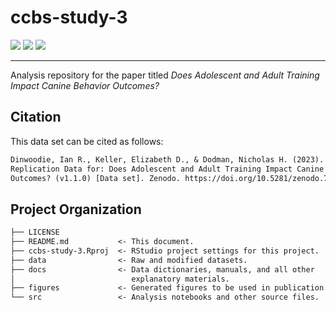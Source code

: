 # ccbs-study-3

<p align="left">
    <a href="LICENSE" alt="License">
        <img src="https://img.shields.io/github/license/iandinwoodie/ccbs-study-3" /></a>
    <img src="https://img.shields.io/github/repo-size/iandinwoodie/ccbs-study-3" />
    <a href="https://github.com/iandinwoodie/ccbs-study-3/releases" alt="Latest Release">
        <img src="https://img.shields.io/github/v/tag/iandinwoodie/ccbs-study-3" /></a>
</p>

---

Analysis repository for the paper titled _Does Adolescent and Adult Training Impact Canine Behavior Outcomes?_

## Citation

This data set can be cited as follows:

```txt
Dinwoodie, Ian R., Keller, Elizabeth D., & Dodman, Nicholas H. (2023).
Replication Data for: Does Adolescent and Adult Training Impact Canine Behavior
Outcomes? (v1.1.0) [Data set]. Zenodo. https://doi.org/10.5281/zenodo.7514532
```

## Project Organization

```txt
├── LICENSE
├── README.md           <- This document.
├── ccbs-study-3.Rproj  <- RStudio project settings for this project.
├── data                <- Raw and modified datasets.
├── docs                <- Data dictionaries, manuals, and all other
│                          explanatory materials.
├── figures             <- Generated figures to be used in publication.
└── src                 <- Analysis notebooks and other source files.
```
